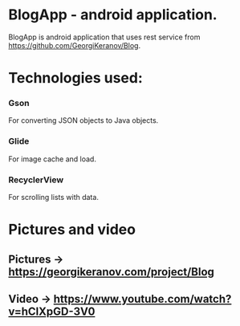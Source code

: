 # BlogApp - android application.

BlogApp is android application that uses rest service from https://github.com/GeorgiKeranov/Blog.

# Technologies used:
### Gson 
For converting JSON objects to Java objects.
### Glide 
For image cache and load.
### RecyclerView 
For scrolling lists with data.

# Pictures and video
## Pictures -> https://georgikeranov.com/project/Blog
## Video -> https://www.youtube.com/watch?v=hClXpGD-3V0
